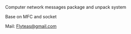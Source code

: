 ﻿
Computer network messages package and unpack system

Base on MFC and socket

Mail: Flyteas@gmail.com